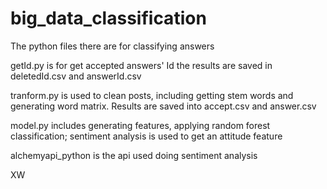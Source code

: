 # big_data_classification

The python files there are for classifying answers

getId.py is for get accepted answers' Id the results are saved in deletedId.csv and answerId.csv

tranform.py is used to clean posts, including getting stem words and generating word matrix. Results are saved into accept.csv and answer.csv

model.py includes generating features, applying random forest classification; sentiment analysis is used to get an attitude feature

alchemyapi_python is the api used doing sentiment analysis 

XW
